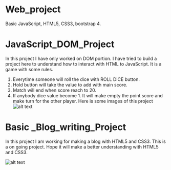 # Web_project
Basic JavaScript, HTML5, CSS3, bootstrap 4.

# JavaScript_DOM_Project
In this project I have only worked on DOM portion. I have tried to build a project here to understand how to interact with HTML to JavaScript.
It is a game with some rules.
1. Everytime someone will roll the dice with ROLL DICE button.
2. Hold button will take the value to add with main score.
3. Match will end when score reach to 20.
4. If anybody dice value become 1. It will make empty the point score and make turn for the other player.
	Here is some images of this project
	![alt text](http://photo/to/Capture1.JPG)

# Basic _Blog_writing_Project
In this project I am working for making a blog with HTML5 and CSS3. This is a on going project. 
Hope it will make a better understanding with HTML5 and CSS3. 

![alt text](http://photo/to/blog.JPG)
